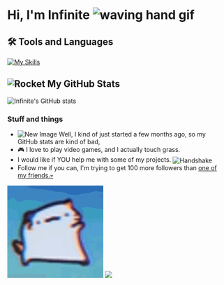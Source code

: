 # Hi, I'm Infinite  <img src="https://user-images.githubusercontent.com/72663882/171687151-bb31c996-c9d2-49c8-b593-734946893b23.gif" alt="waving hand gif" aria-hidden="true" width="40" />


## 🛠️ Tools and Languages
[![My Skills](https://skillicons.dev/icons?i=html,css,js,codepen,github,java,eclipse,python,pycharm,flask,go,powershell,bash,swift,unrealengine)](#)
## <img src="https://raw.githubusercontent.com/Tarikul-Islam-Anik/Animated-Fluent-Emojis/master/Emojis/Travel%20and%20places/Rocket.png" alt="Rocket" width="30" height="30" />  My GitHub Stats
![Infinite's GitHub stats](https://github-readme-stats.vercel.app/api?username=infinitexlks&show_icons=true&theme=transparent)
### Stuff and things
- <img src="https://raw.githubusercontent.com/infinitexlks/infinitexlks/refs/heads/main/new.webp" alt="New Image" width="25" height="25" /> Well, I kind of just started a few months ago, so my GitHub stats are kind of bad,
- 🎮 I love to play video games, and I actually touch grass.
- I would like if YOU help me with some of my projects. <img src="https://raw.githubusercontent.com/Tarikul-Islam-Anik/Animated-Fluent-Emojis/master/Emojis/Hand%20gestures/Handshake.png" alt="Handshake" width="25" height="25" align="center" />
- Follow me if you can, I'm trying to get 100 more followers than [one of my friends.💀](https://github.com/brunozhon)
 <img src="https://github.com/eternalxlks/eternalxlks/blob/main/dancing-cat-dance.gif?raw=true" alt="dancing-cat-dance.gif"/>
 <img src="https://raw.githubusercontent.com/infinitexlks/infinitexlks/7c1316ee8e0bc373049ad4d82fb975e50d0594de/movingfinisher.svg"/>
